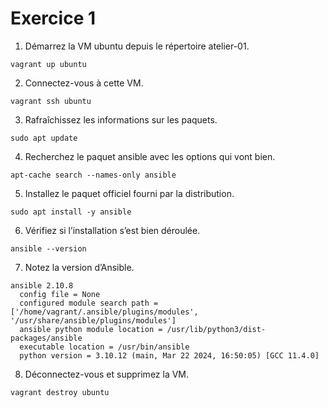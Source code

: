 # Exercice 1

1. Démarrez la VM ubuntu depuis le répertoire atelier-01.
```
vagrant up ubuntu
```

2. Connectez-vous à cette VM.
```
vagrant ssh ubuntu
```

3. Rafraîchissez les informations sur les paquets.
```
sudo apt update
```

4. Recherchez le paquet ansible avec les options qui vont bien.
```
apt-cache search --names-only ansible
```

5. Installez le paquet officiel fourni par la distribution.
```
sudo apt install -y ansible
```

6. Vérifiez si l’installation s’est bien déroulée.
```
ansible --version
```

7. Notez la version d’Ansible.
```
ansible 2.10.8
  config file = None
  configured module search path = ['/home/vagrant/.ansible/plugins/modules', '/usr/share/ansible/plugins/modules']
  ansible python module location = /usr/lib/python3/dist-packages/ansible
  executable location = /usr/bin/ansible
  python version = 3.10.12 (main, Mar 22 2024, 16:50:05) [GCC 11.4.0]
```

8. Déconnectez-vous et supprimez la VM.
```
vagrant destroy ubuntu
```